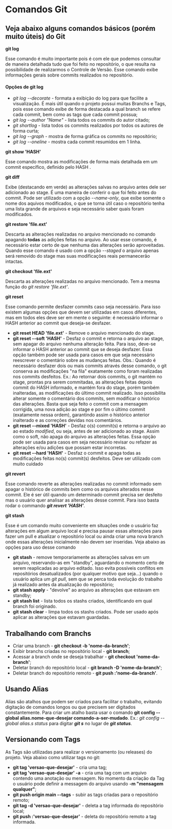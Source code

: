 
# Comandos Git

## Veja abaixo alguns comandos básicos (porém muito úteis) do Git

**git log**
 
 Esse comando é muito importante pois é com ele que podemos consultar de maneira detalhada tudo que foi feito no repositório, o que resulta na possibilidade de realizarmos o Controle de Versão. Esse comando exibe informações gerais sobre commits realizados no repositório. 

#### Opções de git log
* *git log --decorate* - formata a exibição do log para que facilite a visualização. É mais útil quando o projeto possui muitas Branchs e Tags, pois esse comando exibe de forma destacada a qual branch se refere cada commit, bem como as tags que cada commit possua;
* *git log --author "Name"* - lista todos os commits do autor citado;
* *git shortlog* - lista todos os commits realizados por todos os autores de forma curta;
* *git log --graph* - mostra de forma gráfica os commits no repositório;
* *git log --oneline* - mostra cada commit resumidos em 1 linha.

**git show 'HASH'**

 Esse comando mostra as modificações de forma mais detalhada em um commit específico, definido pelo HASH .

 **git diff**

Exibe (destacando em verde) as alterações salvas no arquivo antes dele ser adicionado ao stage. É uma maneira de conferir o que foi feito antes do commit. Pode ser utilizado com a opção *--name-only*, que exibe somente o nome dos aquivos modificados, o que se torna útil caso o repositório tenha uma lista grande de arquivos e seja necessário saber quais foram modificados.

**git restore 'file.ext'**

 Descarta as alterações realizadas no arquivo mencionado no comando apagando **todas** as adições feitas no arquivo. Ao usar esse comando, é necessário estar certo de que nenhuma das alterações serão aproveitadas. Quando esse comando é usado com a opção _--staged_ o arquivo apenas será removido do stage mas suas modificações reais permanecerão intactas.

 **git checkout 'file.ext'**

Descarta as alterações realizadas no arquivo mencionado. Tem a mesma função do *git restore 'file.ext'*.

**git reset**

Esse comando permite desfazer commits caso seja necessário. Para isso existem algumas opções que devem ser utilizadas em casos diferentes, mas em todos eles deve ser em mente o seguinte: é necessário informar o HASH anterior ao commit que deseja-se desfazer. 

* **git reset HEAD 'file.ext'** - Remove o arquivo mencionado do stage.
* **git reset --soft 'HASH'** - Desfaz o commit e retorna o arquivo ao stage, sem apagar do arquivo nenhuma alteração feita. Para isso, deve-se informar o HASH anterior ao commit que se deseja desfazer. Essa opção também pode ser usada para casos em que seja necessário reescrever o comentário sobre as mudanças feitas. 
Obs.: Quando é necessário desfazer dois ou mais commits através desse comando, o git conserva as modificações "na fila" exatamente como foram realizadas nos commits desfeitos. Ex.: Ao retornar dois commits, o git mantém no stage, prontas pra serem commitadas, as alterações feitas depois commit do HASH informado, e mantém fora do stage, porém também inalteradas, as modificações do último commit realizado. Isso possibilita alterar somente o comentário dos commits, sem modificar o histórico das alterações. Basta que seja feito o commit com a mensagem corrigida, uma nova adição ao stage e por fim o último commit (exatamente nessa ordem), garantindo assim o histórico anterior inalterado e as correções devidas nos comentários.
* **git reset --mixed 'HASH'** - Desfaz o(s) commit(s) e retorna o arquivo ao ao estado *modified*, ou seja, antes de ser adicionado ao stage. Assim como o soft, não apaga do arquivo as alterações feitas. Essa opção pode ser usada para casos em seja necessário revisar ou refazer as alterações e/ou adições que possam estar incorretas.
* **git reset --hard 'HASH'** - Desfaz o commit e apaga todas as modificações feitas no(s) commit(s) desfeitos. Deve ser utilizado com muito cuidado

**git revert**

Esse comando reverte as alterações realizadas no commit informado sem apagar o histórico de commits bem como os arquivos alterados nesse commit. Ele é ser útil quando um determinado commit precisa ser desfeito mas o usuário quer analisar as alterações desse commit. Para isso basta rodar o commando __*git revert 'HASH'*__.

**git stash**

Esse é um comando muito conveniente em situações onde o usuário faz alterações em algum arquivo local e precisa pausar essas alterações para fazer um pull e atualizar o repositório local ou ainda criar uma nova branch onde essas alterações inicialmente não devem ser inseridas. Veja abaixo as opções para uso desse comando

* **git stash** - remove temporariamente as alterações salvas em um arquivo, reservando-as em "standby", aguardando o momento certo de serem reaplicadas ao arquivo editado. Isso evita possíveis conflitos em repositórios desatualizados (por qualquer motivo que seja...) quando o usuário aplica um *git pull*, sem que se perca toda evolução do trabalho já realizado antes da atualização do repositório;
* **git stash apply** - "devolve" ao arquivo as alterações que estavam em standby;
* **git stash list** - lista todos os stashs criados, identificando em qual branch foi originado.
* **git stash clear** - limpa todos os stashs criados. Pode ser usado após aplicar as alterações que estavam guardadas.


## Trabalhando com Branchs

* Criar uma branch - **git checkout -b 'nome-da-branch'**;
* Exibir branchs criadas no repositório local - **git branch**;
* Acessar a branch onde se deseja trabalhar - **git checkout 'nome-da-branch'**;
* Deletar branch do repositório local - **git branch -D 'nome-da-branch'**;
* Deletar branch do repositório remoto - **git push :'nome-da-branch'**.


## Usando Alias

Alias são atalhos que podem ser criados para facilitar o trabalho, evitando digitação de comandos longos ou que precisem ser digitados constantemente. Para criar um atalho basta usar o comando **git config --global alias.nome-que-desejar comando-a-ser-mudado**.
Ex.: *git config --global alias.s status* para digitar __*git s*__ no lugar de __*git status*__.


## Versionando com Tags

As Tags são utilizadas para realizar o versionamento (ou releases) do projeto. Veja abaixo como utilizar tags no git:

* **git tag 'versao-que-desejar'** - cria uma tag;
* **git tag 'versao-que-desejar' -a** - cria uma tag com um arquivo contendo uma anotação ou mensagem. No momento da criação da Tag o usuário pode definir a messagem do arquivo usando __-m "mensagem qualquer"__;
* **git push origin main --tags** - subir as tags criadas para o repositório remoto;
* **git tag -d 'versao-que-desejar'** - deleta a tag informada do repositório local;
* **git push :'versao-que-desejar'** - deleta do repositório remoto a tag informada.